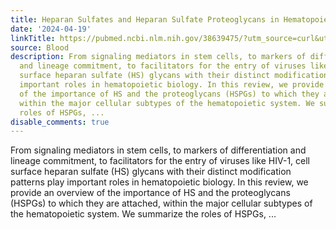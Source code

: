 ```yaml
---
title: Heparan Sulfates and Heparan Sulfate Proteoglycans in Hematopoiesis
date: '2024-04-19'
linkTitle: https://pubmed.ncbi.nlm.nih.gov/38639475/?utm_source=curl&utm_medium=rss&utm_campaign=journals&utm_content=7603509&fc=None&ff=20240420181511&v=2.18.0.post9+e462414
source: Blood
description: From signaling mediators in stem cells, to markers of differentiation
  and lineage commitment, to facilitators for the entry of viruses like HIV-1, cell
  surface heparan sulfate (HS) glycans with their distinct modification patterns play
  important roles in hematopoietic biology. In this review, we provide an overview
  of the importance of HS and the proteoglycans (HSPGs) to which they are attached,
  within the major cellular subtypes of the hematopoietic system. We summarize the
  roles of HSPGs, ...
disable_comments: true
---
```

From signaling mediators in stem cells, to markers of differentiation and lineage commitment, to facilitators for the entry of viruses like HIV-1, cell surface heparan sulfate (HS) glycans with their distinct modification patterns play important roles in hematopoietic biology. In this review, we provide an overview of the importance of HS and the proteoglycans (HSPGs) to which they are attached, within the major cellular subtypes of the hematopoietic system. We summarize the roles of HSPGs, ...